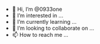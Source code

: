 - 👋 Hi, I’m @0933one
- 👀 I’m interested in ...
- 🌱 I’m currently learning ...
- 💞️ I’m looking to collaborate on ...
- 📫 How to reach me ...

<!---
0933one/0933one is a ✨ special ✨ repository because its `README.md` (this file) appears on your GitHub profile.
You can click the Preview link to take a look at your changes.
--->

